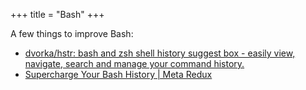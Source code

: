 +++
title = "Bash"
+++


A few things to improve Bash:
- [dvorka/hstr: bash and zsh shell history suggest box - easily view, navigate, search and manage your command history.](https://github.com/dvorka/hstr)
- [Supercharge Your Bash History | Meta Redux](https://metaredux.com/posts/2020/07/07/supercharge-your-bash-history.html)